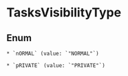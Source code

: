 
# TasksVisibilityType

## Enum


    * `nORMAL` (value: `"NORMAL"`)

    * `pRIVATE` (value: `"PRIVATE"`)



